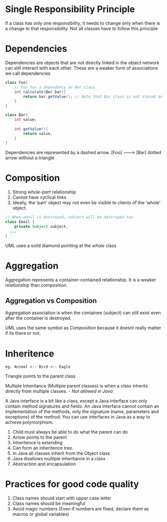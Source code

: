 # Single Responsibility Principle
If a class has only one responsibility, it needs to change only when there is a change to that responsibility. 
Not all classes have to follow this principle 


# Dependencies 
Dependencies are objects that are not directly linked in the object network can still interact with each other.
These are a weaker form of associations we call dependencies.  

```java
class Foo{
    // Foo has a dependency on Bar class 
    int calculate(Bar bar){
        return bar.getValue(); // Note that Bar class is not stored as a parameter in class Foo 
    }
}

class Bar{
    int value;
    
    int getValue(){
        return value;
    }
}
```
Dependencies are represented by a dashed arrow. [Foo] ---> [Bar] dotted arrow without a triangle  

# Composition 

1. Strong *whole-part* relationship 
2. Cannot have cyclical links 
3. Ideally, the ‘part’ object may not even be visible to clients of the ‘whole’ object.

```java
// When email is destroyed, subject will be destroyed too 
class Email {
    private Subject subject;
  ...
}
```
UML uses a solid diamond pointing at the *whole* class 


# Aggregation
Aggregation represents a container-contained relationship. It is a weaker relationship than composition.  


## Aggregation vs Composition
Aggregation association is when the containee (subject) can still exist even after the container is destroyed.  

UML uses the same symbol as *Composition* because it doesnt really matter if its there or not. 

# Inheritence 
```
eg. Animal <-- Bird <-- Eagle

```
Triangle points to the parent class  

Multiple Inheritance (Multiple parent classes) is when a class inherits directly from multiple classes. - *Not allowed in Java*  

A Java interface is a bit like a class, except a Java interface can only contain method signatures and fields. An Java interface cannot contain an implementation of the methods, only the signature (name, parameters and exceptions) of the method. You can use interfaces in Java as a way to achieve polymorphism.


1. Child must always be able to do what the parent can do 
2. Arrow points to the parent
3. Inheritence is extending
4. Can form an inheritence tree. 
5. In Java all classes inherit from the Object class 
6. Java disallows multiple inheritance in a class
7. Abstraction and encapsulation 




# Practices for good code quality
1. Class names should start with upper case letter
2. Class names should be meaningful 
3. Avoid magic numbers (Even if numbers are fixed, declare them as macros or global variables)
